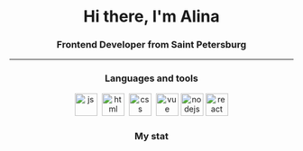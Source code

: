 <div id="header" align="center">
    <h1>Hi there, I'm  Alina </h1>
    <h3>Frontend Developer from Saint Petersburg</h3>
</div>

---
<div align="center">
    <h3> Languages and tools </h3>

 <img src="https://cdn.jsdelivr.net/gh/devicons/devicon/icons/javascript/javascript-original.svg" title="js" width="40" height="40"/>&nbsp;
  <img src="https://cdn.jsdelivr.net/gh/devicons/devicon/icons/html5/html5-original.svg" title="html" width="40" height="40"/>&nbsp;
    <img src="https://cdn.jsdelivr.net/gh/devicons/devicon/icons/css3/css3-original.svg" title="css" width="40" height="40"/>&nbsp;
    <img src="https://cdn.jsdelivr.net/gh/devicons/devicon/icons/vuejs/vuejs-original.svg" title="vue" width="40" height="40"/>
    <img src="https://cdn.jsdelivr.net/gh/devicons/devicon/icons/nodejs/nodejs-original.svg" title="nodejs" width="40" height="40"/>
    <img src="https://cdn.jsdelivr.net/gh/devicons/devicon/icons/react/react-original.svg" title="react" width="40" height="40"/>
</div>

<div id="stat" align="center">
        <h3> My stat </h3>
    <img src="https://github-profile-summary-cards.vercel.app/api/cards/profile-details?username=aKrivonogova&theme=github_dark" alt=""/>
  </div>
